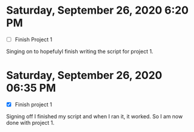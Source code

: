 # Saturday, September 26, 2020 6:20 PM
- [ ] Finish Project 1

Singing on to hopefulyl finish writing the script for project 1.  

# Saturday, September 26, 2020 06:35 PM
- [x] Finish project 1

Signing off I finished my script and when I ran it, it worked. So I am now done with project 1. 
